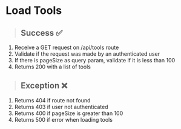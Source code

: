 # Load Tools

> ## Success ✅

1. Receive a GET request on /api/tools route
2. Validate if the request was made by an authenticated user
3. If there is pageSize as query param, validate if it is less than 100
4. Returns 200 with a list of tools

> ## Exception ❌

1. Returns 404 if route not found
2. Returns 403 if user not authenticated
3. Returns 400 if pageSize is greater than 100
4. Returns 500 if error when loading tools